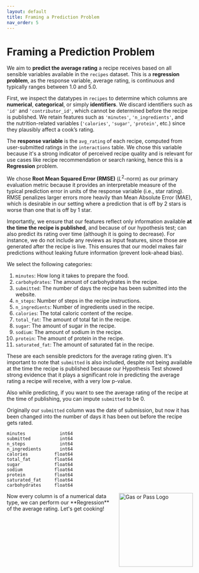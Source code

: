 ```yaml
---
layout: default
title: Framing a Prediction Problem
nav_order: 5
---
```

# Framing a Prediction Problem

We aim to **predict the average rating** a recipe receives based on all sensible variables available in the `recipes` dataset. This is a **regression problem**, as the response variable, average rating, is continuous and typically ranges between 1.0 and 5.0.

First, we inspect the datatypes in `recipes` to determine which columns are **numerical**, **categorical**, or simply **identifiers**. We discard identifiers such as `'id'` and `'contributor_id'`, which cannot be determined before the recipe is published. We retain features such as `'minutes'`, `'n_ingredients'`, and the nutrition-related variables (`'calories'`, `'sugar'`, `'protein'`, etc.) since they plausibly affect a cook’s rating.

The **response variable** is the `avg_rating` of each recipe, computed from user-submitted ratings in the `interactions` table. We chose this variable because it's a strong indicator of perceived recipe quality and is relevant for use cases like recipe recommendation or search ranking, hence this is a **Regression** problem.

We chose **Root Mean Squared Error (RMSE)** ($L^2$-norm) as our primary evaluation metric because it provides an interpretable measure of the typical prediction error in units of the response variable (i.e., star rating). RMSE penalizes larger errors more heavily than Mean Absolute Error (MAE), which is desirable in our setting where a prediction that is off by 2 stars is worse than one that is off by 1 star.

Importantly, we ensure that our features reflect only information available **at the time the recipe is published**, and because of our hypothesis test; can also predict its rating over time (although it is going to decrease). For instance, we do not include any reviews as input features, since those are generated after the recipe is live. This ensures that our model makes fair predictions without leaking future information (prevent look-ahead bias).

We select the following categories:

1. `minutes`: How long it takes to prepare the food.  
2. `carbohydrates`: The amount of carbohydrates in the recipe.  
3. `submitted`: The number of days the recipe has been submitted into the website.  
4. `n_steps`: Number of steps in the recipe instructions.  
5. `n_ingredients`: Number of ingredients used in the recipe.  
6. `calories`: The total caloric content of the recipe.  
7. `total_fat`: The amount of total fat in the recipe.  
8. `sugar`: The amount of sugar in the recipe.  
9. `sodium`: The amount of sodium in the recipe.  
10. `protein`: The amount of protein in the recipe.  
11. `saturated_fat`: The amount of saturated fat in the recipe.  

These are each sensible predictors for the average rating given. It's important to note that `submitted` is also included, despite not being available at the time the recipe is published because our Hypothesis Test showed strong evidence that it plays a significant role in predicting the average rating a recipe will receive, with a very low p-value.

Also while predicting, if you want to see the average rating of the recipe at the time of publishing, you can impute `submitted` to be 0.

Originally our `submitted` column was the date of submission, but now it has been changed into the number of days it has been out before the recipe gets rated.
```
minutes             int64
submitted           int64
n_steps             int64
n_ingredients       int64
calories          float64
total_fat         float64
sugar             float64
sodium            float64
protein           float64
saturated_fat     float64
carbohydrates     float64
```

<img src="https://kenjigunawan.github.io/gasorpass/assets/images/gas%20or%20pass%20logo%20only.svg" alt="Gas or Pass Logo" style="float: right; margin: 0 0 1em 1em; width: 200px;" />
Now every column is of a numerical data type, we can perform our **Regression** of the average rating. Let's get cooking!